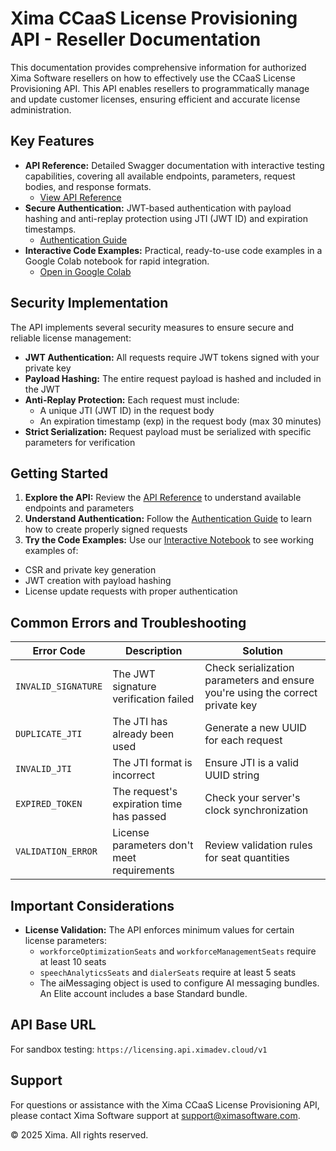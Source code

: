 # Xima CCaaS License Provisioning API - Reseller Documentation

This documentation provides comprehensive information for authorized Xima Software resellers on how to effectively use the CCaaS License Provisioning API. This API enables resellers to programmatically manage and update customer licenses, ensuring efficient and accurate license administration.

## Key Features

* **API Reference:** Detailed Swagger documentation with interactive testing capabilities, covering all available endpoints, parameters, request bodies, and response formats.
  * [View API Reference](https://ximasoftware.github.io/ccaas-provisioning-api/api.html)
* **Secure Authentication:** JWT-based authentication with payload hashing and anti-replay protection using JTI (JWT ID) and expiration timestamps.
  * [Authentication Guide](https://ximasoftware.github.io/ccaas-provisioning-api/authentication.html)
* **Interactive Code Examples:** Practical, ready-to-use code examples in a Google Colab notebook for rapid integration.
  * [Open in Google Colab](https://colab.research.google.com/github/ximasoftware/ccaas-provisioning-api/blob/main/xima_api_jwt_auth_example.ipynb)

## Security Implementation

The API implements several security measures to ensure secure and reliable license management:

* **JWT Authentication:** All requests require JWT tokens signed with your private key
* **Payload Hashing:** The entire request payload is hashed and included in the JWT
* **Anti-Replay Protection:** Each request must include:
  * A unique JTI (JWT ID) in the request body
  * An expiration timestamp (exp) in the request body (max 30 minutes)
* **Strict Serialization:** Request payload must be serialized with specific parameters for verification

## Getting Started

1. **Explore the API:** Review the [API Reference](https://ximasoftware.github.io/ccaas-provisioning-api/api.html) to understand available endpoints and parameters
2. **Understand Authentication:** Follow the [Authentication Guide](https://ximasoftware.github.io/ccaas-provisioning-api/authentication.html) to learn how to create properly signed requests
3. **Try the Code Examples:** Use our [Interactive Notebook](https://colab.research.google.com/github/ximasoftware/ccaas-provisioning-api/blob/main/xima_api_jwt_auth_example.ipynb) to see working examples of:
  * CSR and private key generation
  * JWT creation with payload hashing
  * License update requests with proper authentication

## Common Errors and Troubleshooting

| Error Code | Description | Solution |
|------------|-------------|----------|
| `INVALID_SIGNATURE` | The JWT signature verification failed | Check serialization parameters and ensure you're using the correct private key |
| `DUPLICATE_JTI` | The JTI has already been used | Generate a new UUID for each request |
| `INVALID_JTI` | The JTI format is incorrect | Ensure JTI is a valid UUID string |
| `EXPIRED_TOKEN` | The request's expiration time has passed | Check your server's clock synchronization |
| `VALIDATION_ERROR` | License parameters don't meet requirements | Review validation rules for seat quantities |

## Important Considerations

* **License Validation:** The API enforces minimum values for certain license parameters:
  * `workforceOptimizationSeats` and `workforceManagementSeats` require at least 10 seats
  * `speechAnalyticsSeats` and `dialerSeats` require at least 5 seats
  * The aiMessaging object is used to configure AI messaging bundles. An Elite account includes a base Standard bundle.

## API Base URL

For sandbox testing: `https://licensing.api.ximadev.cloud/v1`

## Support

For questions or assistance with the Xima CCaaS License Provisioning API, please contact Xima Software support at [support@ximasoftware.com](mailto:support@ximasoftware.com).

© 2025 Xima. All rights reserved.
